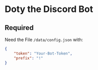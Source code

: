 # Doty the Discord Bot

## Required
Need the File ```/data/config.json``` with:
```JSON
{
    "token": "Your-Bot-Token",
    "prefix": "!"
}
```